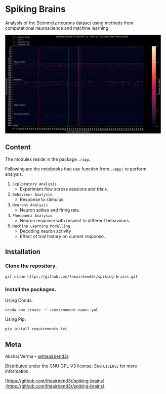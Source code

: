 # Spiking Brains

Analysis of the Steinmetz neurons dataset using methods from computational neuroscience and machine learning.

![Spiking Brains](./assets/spiking-brains.png)

## Content

The modules reside in the package `./app`.

Following are the notebooks that use function from `./app/` to perform analysis.

1. `Exploratory Analysis`
   - Experiment flow across sessions and trials.
2. `Behaviour Analysis`
   - Response to stimulus.
3. `Neurons Analysis`
   - Neuron spikes and firing rate.
4. `Phenomena Analysis`
   - Neuron response with respect to different behaviours.
5. `Machine Learning Modelling`
   - Decoding neuron activity
   - Effect of trial history on current response.

## Installation

### Clone the repository.

```sh
git clone https://github.com/theairbend3r/spiking-brains.git
```

### Install the packages.

Using Conda.

```sh
conda env create -f <environment-name>.yml
```

Using Pip.

```sh
pip install requirements.txt
```

## Meta

Akshaj Verma – [@theairbend3r](https://twitter.com/theairbend3r).

Distributed under the GNU GPL-V3 license. See `LICENSE` for more information.

[https://github.com/theairbend3r/spiking-brains](https://github.com/theairbend3r/spiking-brains)
